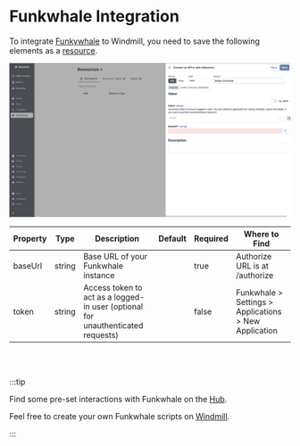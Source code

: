 # Funkwhale Integration

To integrate [Funkywhale](https://funkwhale.audio/) to Windmill, you need to save the following elements as a [resource](../core_concepts/3_resources_and_types/index.md).

![Add Funkwhale Resource](../assets/integrations/add-funkwhale.png)

| Property | Type   | Description                                                                     | Default | Required | Where to Find                                         |
| -------- | ------ | ------------------------------------------------------------------------------- | ------- | -------- | ----------------------------------------------------- |
| baseUrl  | string | Base URL of your Funkwhale instance                                             |         | true     | Authorize URL is at /authorize                        |
| token    | string | Access token to act as a logged-in user (optional for unauthenticated requests) |         | false    | Funkwhale > Settings > Applications > New Application |

<br/><br/>

:::tip

Find some pre-set interactions with Funkwhale on the [Hub](https://hub.windmill.dev/integrations/funkwhale).

Feel free to create your own Funkwhale scripts on [Windmill](../getting_started/00_how_to_use_windmill/index.mdx).

:::
